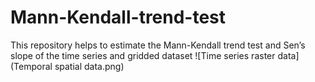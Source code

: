 # Mann-Kendall-trend-test
 This repository helps to estimate the Mann-Kendall trend test and Sen’s slope of the time series and gridded dataset
 ![Time series raster data](Temporal spatial data.png)
